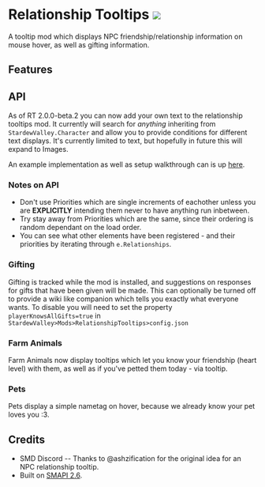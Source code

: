 # Relationship Tooltips [![](http://cf.way2muchnoise.eu/298040.svg)](https://stardewvalley.curseforge.com/projects/298040)
A tooltip mod which displays NPC friendship/relationship information on mouse hover, as well as gifting information.

## Features
## API
As of RT 2.0.0-beta.2 you can now add your own text to the relationship tooltips mod. It currently will search for *anything* inheriting from `StardewValley.Character` and allow you to provide conditions for different text displays. It's currently limited to text, but hopefully in future this will expand to Images.

An example implementation as well as setup walkthrough can is up [here](https://github.com/M3ales/RTExampleMod).
### Notes on API
* Don't use Priorities which are single increments of eachother unless you are **EXPLICITLY** intending them never to have anything run inbetween.
* Try stay away from Priorities which are the same, since their ordering is random dependant on the load order.
* You can see what other elements have been registered - and their priorities by iterating through `e.Relationships`.

### Gifting
Gifting is tracked while the mod is installed, and suggestions on responses for gifts that have been given will be made. This can optionally be turned off to provide a wiki like companion which tells you exactly what everyone wants. To disable you will need to set the property ```playerKnowsAllGifts=true``` in ```StardewValley>Mods>RelationshipTooltips>config.json```

### Farm Animals
Farm Animals now display tooltips which let you know your friendship (heart level) with them, as well as if you've petted them today - via tooltip.

### Pets
Pets display a simple nametag on hover, because we already know your pet loves you :3.

## Credits
* SMD Discord -- Thanks to @ashzification for the original idea for an NPC relationship tooltip.
* Built on [SMAPI 2.6](https://github.com/Pathoschild/SMAPI).
